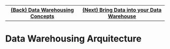  <table class="center" style="margin-left:auto;margin-right:auto">
  <tr>
    <th><a href="./01-data-warehousing-concepts">(Back) Data Warehousing Concepts</a></th>
    <th><a href="./03-bring-data-into-your-datawarehouse">(Next) Bring Data into your Data Warehouse</a></th>
  </tr>
</table> 

# Data Warehousing Arquitecture